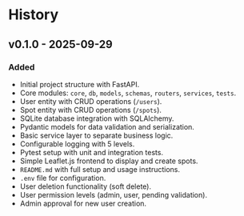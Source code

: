 # History

## v0.1.0 - 2025-09-29

### Added

- Initial project structure with FastAPI.
- Core modules: `core`, `db`, `models`, `schemas`, `routers`, `services`, `tests`.
- User entity with CRUD operations (`/users`).
- Spot entity with CRUD operations (`/spots`).
- SQLite database integration with SQLAlchemy.
- Pydantic models for data validation and serialization.
- Basic service layer to separate business logic.
- Configurable logging with 5 levels.
- Pytest setup with unit and integration tests.
- Simple Leaflet.js frontend to display and create spots.
- `README.md` with full setup and usage instructions.
- `.env` file for configuration.
- User deletion functionality (soft delete).
- User permission levels (admin, user, pending validation).
- Admin approval for new user creation.